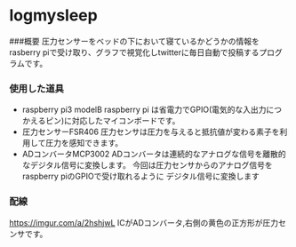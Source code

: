 # logmysleep
###概要
圧力センサーをベッドの下において寝ているかどうかの情報をrasberry piで受け取り、グラフで視覚化しtwitterに毎日自動で投稿するプログラムです。

### 使用した道具

- raspberry pi3 modelB
raspberry pi は省電力でGPIO(電気的な入出力につかえるピン)に対応したマイコンボードです。
- 圧力センサーFSR406
圧力センサは圧力を与えると抵抗値が変わる素子を利用して圧力を感知できます。
- ADコンバータMCP3002
ADコンバータは連続的なアナログな信号を離散的なデジタル信号に変換します。
今回は圧力センサからのアナログ信号をraspberry piのGPIOで受け取れるように
デジタル信号に変換します

### 配線
https://imgur.com/a/2hshjwL
ICがADコンバータ,右側の黄色の正方形が圧力センサです。
